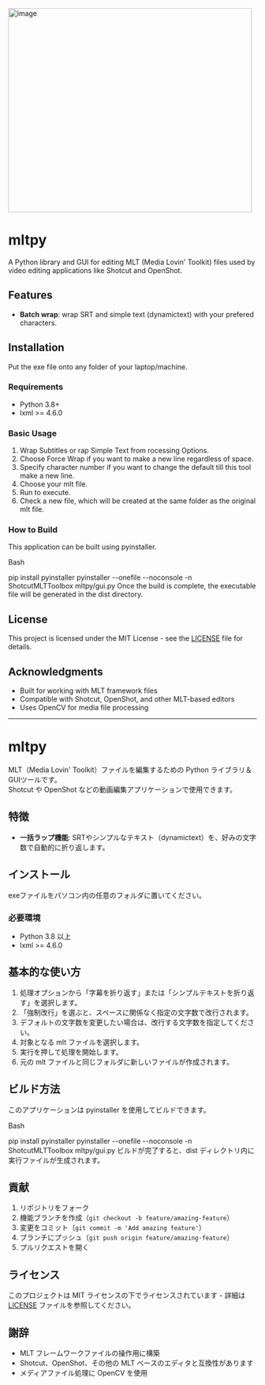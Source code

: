 <img width="494" height="413" alt="image" src="https://github.com/user-attachments/assets/9dfe8255-a713-4b78-bebf-a6b59b75f867" />

# mltpy

A Python library and GUI for editing MLT (Media Lovin' Toolkit) files used by video editing applications like Shotcut and OpenShot.

## Features

- **Batch wrap**: wrap SRT and simple text (dynamictext) with your prefered characters.

## Installation
Put the exe file onto any folder of your laptop/machine.

### Requirements

- Python 3.8+
- lxml >= 4.6.0

### Basic Usage
1. Wrap Subtitles or rap Simple Text from rocessing Options.
2. Choose Force Wrap if you want to make a new line regardless of space.
3. Specify character number if you want to change the default till this tool make a new line.
4. Choose your mlt file.
5. Run to execute.
6. Check a new file, which will be created at the same folder as the original mlt file.

### How to Build
This application can be built using pyinstaller.

Bash

pip install pyinstaller
pyinstaller --onefile --noconsole -n ShotcutMLTToolbox mltpy/gui.py
Once the build is complete, the executable file will be generated in the dist directory.

## License

This project is licensed under the MIT License - see the [LICENSE](LICENSE) file for details.

## Acknowledgments

- Built for working with MLT framework files
- Compatible with Shotcut, OpenShot, and other MLT-based editors
- Uses OpenCV for media file processing

---

# mltpy

MLT（Media Lovin' Toolkit）ファイルを編集するための Python ライブラリ＆GUIツールです。  
Shotcut や OpenShot などの動画編集アプリケーションで使用できます。

## 特徴

- **一括ラップ機能**: SRTやシンプルなテキスト（dynamictext）を、好みの文字数で自動的に折り返します。

## インストール

exeファイルをパソコン内の任意のフォルダに置いてください。

### 必要環境

- Python 3.8 以上  
- lxml >= 4.6.0  

## 基本的な使い方

1. 処理オプションから「字幕を折り返す」または「シンプルテキストを折り返す」を選択します。  
2. 「強制改行」を選ぶと、スペースに関係なく指定の文字数で改行されます。  
3. デフォルトの文字数を変更したい場合は、改行する文字数を指定してください。  
4. 対象となる mlt ファイルを選択します。  
5. 実行を押して処理を開始します。  
6. 元の mlt ファイルと同じフォルダに新しいファイルが作成されます。  

## ビルド方法
このアプリケーションは pyinstaller を使用してビルドできます。

Bash

pip install pyinstaller
pyinstaller --onefile --noconsole -n ShotcutMLTToolbox mltpy/gui.py
ビルドが完了すると、dist ディレクトリ内に実行ファイルが生成されます。

## 貢献

1. リポジトリをフォーク
2. 機能ブランチを作成（`git checkout -b feature/amazing-feature`）
3. 変更をコミット（`git commit -m 'Add amazing feature'`）
4. ブランチにプッシュ（`git push origin feature/amazing-feature`）
5. プルリクエストを開く

## ライセンス

このプロジェクトは MIT ライセンスの下でライセンスされています - 詳細は [LICENSE](LICENSE) ファイルを参照してください。

## 謝辞

- MLT フレームワークファイルの操作用に構築
- Shotcut、OpenShot、その他の MLT ベースのエディタと互換性があります
- メディアファイル処理に OpenCV を使用
